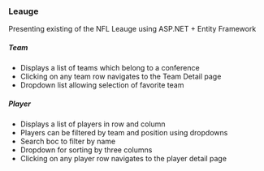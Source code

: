 
### Leauge

Presenting existing  of the NFL Leauge using ASP.NET + Entity Framework

##### Team
* Displays a list of teams which belong to a conference
* Clicking on any team row navigates to the Team Detail page
* Dropdown list allowing selection of favorite team

##### Player
* Displays a list of players in row and column
* Players can be filtered by team and position using dropdowns
* Search boc to filter by name
* Dropdown for sorting by three columns 
* Clicking on any player row navigates to the player detail page
